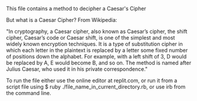 This file contains a method to decipher a Caesar's Cipher

But what is a Caesar Cipher? From Wikipedia:

"In cryptography, a Caesar cipher, also known as Caesar’s cipher, the shift cipher, Caesar’s code or Caesar shift, is one of the simplest and most widely known encryption techniques. It is a type of substitution cipher in which each letter in the plaintext is replaced by a letter some fixed number of positions down the alphabet. For example, with a left shift of 3, D would be replaced by A, E would become B, and so on. The method is named after Julius Caesar, who used it in his private correspondence."

To run the file either use the online editor at replit.com, or run it from a script file using $ ruby ./file_name_in_current_directory.rb, or use irb from the command line.
